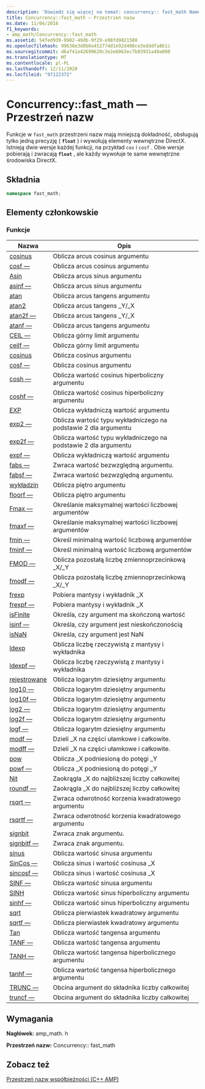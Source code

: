 ```yaml
---
description: 'Dowiedz się więcej na temat: concurrency:: fast_math Namespace'
title: Concurrency::fast_math — Przestrzeń nazw
ms.date: 11/04/2016
f1_keywords:
- amp_math/Concurrency::fast_math
ms.assetid: 54fed939-9902-49db-9f29-e98fd9821508
ms.openlocfilehash: 99638e3d8b0a452774d1e92d408ce3edddfa861c
ms.sourcegitcommit: d6af41e42699628c3e2e6063ec7b03931a49a098
ms.translationtype: MT
ms.contentlocale: pl-PL
ms.lasthandoff: 12/11/2020
ms.locfileid: "97122372"
---
```

# <a name="concurrencyfast_math-namespace"></a>Concurrency::fast_math — Przestrzeń nazw

Funkcje w `fast_math` przestrzeni nazw mają mniejszą dokładność, obsługują tylko jedną precyzję ( **`float`** ) i wywołują elementy wewnętrzne DirectX. Istnieją dwie wersje każdej funkcji, na przykład `cos` i `cosf` . Obie wersje pobierają i zwracają **`float`** , ale każdy wywołuje te same wewnętrzne środowiska DirectX.

## <a name="syntax"></a>Składnia

```cpp
namespace fast_math;
```

## <a name="members"></a>Elementy członkowskie

### <a name="functions"></a>Funkcje

|Nazwa|Opis|
|----------|-----------------|
|[cosinus](concurrency-fast-math-namespace-functions.md#cos)|Oblicza arcus cosinus argumentu|
|[cosf —](concurrency-fast-math-namespace-functions.md#cosf)|Oblicza arcus cosinus argumentu|
|[Asin](concurrency-fast-math-namespace-functions.md#asin)|Oblicza arcus sinus argumentu|
|[asinf —](concurrency-fast-math-namespace-functions.md#asinf)|Oblicza arcus sinus argumentu|
|[atan](concurrency-fast-math-namespace-functions.md#atan)|Oblicza arcus tangens argumentu|
|[atan2](concurrency-fast-math-namespace-functions.md#atan2)|Oblicza arcus tangens _Y/_X|
|[atan2f —](concurrency-fast-math-namespace-functions.md#atan2f)|Oblicza arcus tangens _Y/_X|
|[atanf —](concurrency-fast-math-namespace-functions.md#atanf)|Oblicza arcus tangens argumentu|
|[CEIL —](concurrency-fast-math-namespace-functions.md#ceil)|Oblicza górny limit argumentu|
|[ceilf —](concurrency-fast-math-namespace-functions.md#ceilf)|Oblicza górny limit argumentu|
|[cosinus](concurrency-fast-math-namespace-functions.md#cos)|Oblicza cosinus argumentu|
|[cosf —](concurrency-fast-math-namespace-functions.md#cosf)|Oblicza cosinus argumentu|
|[cosh —](concurrency-fast-math-namespace-functions.md#cosh)|Oblicza wartość cosinus hiperboliczny argumentu|
|[coshf —](concurrency-fast-math-namespace-functions.md#coshf)|Oblicza wartość cosinus hiperboliczny argumentu|
|[EXP](concurrency-fast-math-namespace-functions.md#exp)|Oblicza wykładniczą wartość argumentu|
|[exp2 —](concurrency-fast-math-namespace-functions.md#exp2)|Oblicza wartość typu wykładniczego na podstawie 2 dla argumentu|
|[exp2f —](concurrency-fast-math-namespace-functions.md#exp2f)|Oblicza wartość typu wykładniczego na podstawie 2 dla argumentu|
|[expf —](concurrency-fast-math-namespace-functions.md#expf)|Oblicza wykładniczą wartość argumentu|
|[fabs —](concurrency-fast-math-namespace-functions.md#fabs)|Zwraca wartość bezwzględną argumentu.|
|[fabsf —](concurrency-fast-math-namespace-functions.md#fabsf)|Zwraca wartość bezwzględną argumentu.|
|[wykładzin](concurrency-fast-math-namespace-functions.md#floor)|Oblicza piętro argumentu|
|[floorf —](concurrency-fast-math-namespace-functions.md#floorf)|Oblicza piętro argumentu|
|[Fmax —](concurrency-fast-math-namespace-functions.md#fmax)|Określanie maksymalnej wartości liczbowej argumentów|
|[fmaxf —](concurrency-fast-math-namespace-functions.md#fmaxf)|Określanie maksymalnej wartości liczbowej argumentów|
|[fmin —](concurrency-fast-math-namespace-functions.md#fmin)|Określ minimalną wartość liczbową argumentów|
|[fminf —](concurrency-fast-math-namespace-functions.md#fminf)|Określ minimalną wartość liczbową argumentów|
|[FMOD —](concurrency-fast-math-namespace-functions.md#fmod)|Oblicza pozostałą liczbę zmiennoprzecinkową _X/_Y|
|[fmodf —](concurrency-fast-math-namespace-functions.md#fmodf)|Oblicza pozostałą liczbę zmiennoprzecinkową _X/_Y|
|[frexp](concurrency-fast-math-namespace-functions.md#frexp)|Pobiera mantysy i wykładnik _X|
|[frexpf —](concurrency-fast-math-namespace-functions.md#frexpf)|Pobiera mantysy i wykładnik _X|
|[isFinite](concurrency-fast-math-namespace-functions.md#isfinite)|Określa, czy argument ma skończoną wartość|
|[isinf —](concurrency-fast-math-namespace-functions.md#isinf)|Określa, czy argument jest nieskończonością|
|[isNaN](concurrency-fast-math-namespace-functions.md#isnan)|Określa, czy argument jest NaN|
|[ldexp](concurrency-fast-math-namespace-functions.md#ldexp)|Oblicza liczbę rzeczywistą z mantysy i wykładnika|
|[ldexpf —](concurrency-fast-math-namespace-functions.md#ldexpf)|Oblicza liczbę rzeczywistą z mantysy i wykładnika|
|[rejestrowane](concurrency-fast-math-namespace-functions.md#log)|Oblicza logarytm dziesiętny argumentu|
|[log10 —](concurrency-fast-math-namespace-functions.md#log10)|Oblicza logarytm dziesiętny argumentu|
|[log10f —](concurrency-fast-math-namespace-functions.md#log10f)|Oblicza logarytm dziesiętny argumentu|
|[log2 —](concurrency-fast-math-namespace-functions.md#log2)|Oblicza logarytm dziesiętny argumentu|
|[log2f —](concurrency-fast-math-namespace-functions.md#log2f)|Oblicza logarytm dziesiętny argumentu|
|[logf —](concurrency-fast-math-namespace-functions.md#logf)|Oblicza logarytm dziesiętny argumentu|
|[modf —](concurrency-fast-math-namespace-functions.md#modf)|Dzieli _X na części ułamkowe i całkowite.|
|[modff —](concurrency-fast-math-namespace-functions.md#modff)|Dzieli _X na części ułamkowe i całkowite.|
|[pow](concurrency-fast-math-namespace-functions.md#pow)|Oblicza _X podniesioną do potęgi _Y|
|[powf —](concurrency-fast-math-namespace-functions.md#powf)|Oblicza _X podniesioną do potęgi _Y|
|[Nit](concurrency-fast-math-namespace-functions.md#round)|Zaokrągla _X do najbliższej liczby całkowitej|
|[roundf —](concurrency-fast-math-namespace-functions.md#roundf)|Zaokrągla _X do najbliższej liczby całkowitej|
|[rsqrt —](concurrency-fast-math-namespace-functions.md#rsqrt)|Zwraca odwrotność korzenia kwadratowego argumentu|
|[rsqrtf —](concurrency-fast-math-namespace-functions.md#rsqrtf)|Zwraca odwrotność korzenia kwadratowego argumentu|
|[signbit](concurrency-fast-math-namespace-functions.md#signbit)|Zwraca znak argumentu.|
|[signbitf —](concurrency-fast-math-namespace-functions.md#signbitf)|Zwraca znak argumentu.|
|[sinus](concurrency-fast-math-namespace-functions.md#sin)|Oblicza wartość sinusa argumentu|
|[SinCos —](concurrency-fast-math-namespace-functions.md#sincos)|Oblicza sinus i wartość cosinusa _X|
|[sincosf —](concurrency-fast-math-namespace-functions.md#sincosf)|Oblicza sinus i wartość cosinusa _X|
|[SINF —](concurrency-fast-math-namespace-functions.md#sinf)|Oblicza wartość sinusa argumentu|
|[SINH](concurrency-fast-math-namespace-functions.md#sinh)|Oblicza wartość sinus hiperboliczny argumentu|
|[sinhf —](concurrency-fast-math-namespace-functions.md#sinhf)|Oblicza wartość sinus hiperboliczny argumentu|
|[sqrt](concurrency-fast-math-namespace-functions.md#sqrt)|Oblicza pierwiastek kwadratowy argumentu|
|[sqrtf —](concurrency-fast-math-namespace-functions.md#sqrtf)|Oblicza pierwiastek kwadratowy argumentu|
|[Tan](concurrency-fast-math-namespace-functions.md#tan)|Oblicza wartość tangensa argumentu|
|[TANF —](concurrency-fast-math-namespace-functions.md#tanf)|Oblicza wartość tangensa argumentu|
|[TANH —](concurrency-fast-math-namespace-functions.md#tanh)|Oblicza wartość tangensa hiperbolicznego argumentu|
|[tanhf —](concurrency-fast-math-namespace-functions.md#tanhf)|Oblicza wartość tangensa hiperbolicznego argumentu|
|[TRUNC —](concurrency-fast-math-namespace-functions.md#trunc)|Obcina argument do składnika liczby całkowitej|
|[truncf —](concurrency-fast-math-namespace-functions.md#truncf)|Obcina argument do składnika liczby całkowitej|

## <a name="requirements"></a>Wymagania

**Nagłówek:** amp_math. h

**Przestrzeń nazw:** Concurrency:: fast_math

## <a name="see-also"></a>Zobacz też

[Przestrzeń nazw współbieżności (C++ AMP)](concurrency-namespace-cpp-amp.md)
